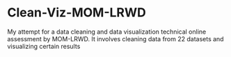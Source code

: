 # Clean-Viz-MOM-LRWD
My attempt for a data cleaning and data visualization technical online assessment by MOM-LRWD. It involves cleaning data from 22 datasets and visualizing certain results
